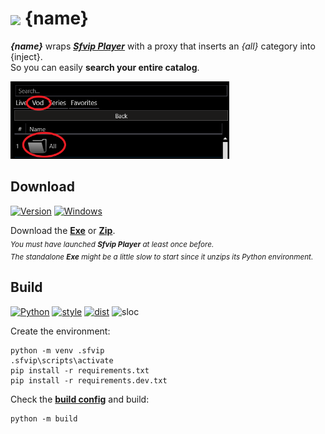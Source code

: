 # <img src="{ico_link}" width="40" align="center"> {name}

***{name}*** wraps ***[Sfvip Player](https://serbianforum-org.translate.goog/threads/sf-vip-plejer.878393/?_x_tr_sl=sr&_x_tr_tl=en)*** with a proxy that inserts an _{all}_ category into {inject}.  
So you can easily **search your entire catalog**.

<img src="ressources/all.PNG" width="350">

## Download
[![Version](https://img.shields.io/badge/Version-{version}-informational)](https://github.com/{github_path}/raw/master/{exe_link})
[![Windows](https://img.shields.io/badge/Windows-x64-white)](https://www.microsoft.com/windows/)

Download the [**Exe**](https://github.com/{github_path}/raw/master/{exe_link})
or [**Zip**](https://github.com/{github_path}/raw/master/{archive_link}).  
<sub>_You must have launched **Sfvip Player** at least once before._</sub>  
<sub>_The standalone **Exe** might be a little slow to start since it unzips its Python environment._</sub>
## Build
[![Python](https://img.shields.io/badge/Python-3.11-fbdf79)](https://www.python.org/downloads/release/python-3113/)
[![style](https://img.shields.io/badge/Style-Black-000000)](https://github.com/psf/black)
[![dist](https://img.shields.io/badge/Dist-Nuitka-lightgrey)](https://nuitka.net/)
![sloc](https://tokei.rs/b1/github/{github_path}?category=code)

Create the environment:
```console
python -m venv .sfvip
.sfvip\scripts\activate
pip install -r requirements.txt
pip install -r requirements.dev.txt
```
Check the [**build config**](build_config.py) and build:
```console
python -m build
```